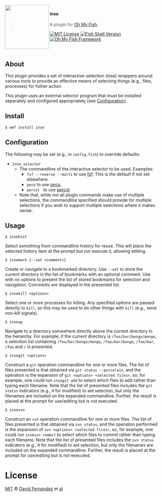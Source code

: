 <img src="https://cdn.rawgit.com/oh-my-fish/oh-my-fish/e4f1c2e0219a17e2c748b824004c8d0b38055c16/docs/logo.svg" align="left" width="144px" height="144px"/>

#### inse
> A plugin for [Oh My Fish][omf-link].

[![MIT License](https://img.shields.io/badge/license-MIT-007EC7.svg?style=flat-square)](/LICENSE)
[![Fish Shell Version](https://img.shields.io/badge/fish-v2.2.0-007EC7.svg?style=flat-square)](https://fishshell.com)
[![Oh My Fish Framework](https://img.shields.io/badge/Oh%20My%20Fish-Framework-007EC7.svg?style=flat-square)](https://www.github.com/oh-my-fish/oh-my-fish)

<br/>

## About

This plugin provides a set of interactive-selection (inse) wrappers around various tools to provide an effective means of selecting things (e.g., files, processes) for futher action.

This plugin uses an external selector program that must be installed separately and configured appropriately (see [Configuration](#Configuration)).


## Install

```fish
$ omf install inse
```

## Configuration

The following may be set (e.g., in `config.fish`) to override defaults:

* `inse_selector`
  * The commandline of the interactive selector to be used. Examples:
    * `fzf --reverse --multi` to use [fzf](https://github.com/junegunn/fzf). This is the default if not set elsewhere.
    * `peco` to use [peco](https://github.com/peco/peco).
    * `percol ` to use [percol](https://github.com/mooz/percol).
  * Note that, while not all plugin commands make use of multiple selections, the commandline specified should provide for multiple selections if you wish to support multiple selections where it makes sense.


## Usage

```fish
$ insehist
```

Select something from commandline history for reuse. This will place the selected history item at the prompt but not execute it, allowing editing.


```fish
$ insemark {--set <comment>}
```

Create or navigate to a bookmarked directory. Use `--set` to store the current directory in the list of bookmarks with an optional comment. Use with no options to present the list of stored bookmarks for selection and navigation. Comments are displayed in the presented list.


```fish
$ insekill <options>
```

Select one or more processes for killing. Any specified options are passed directly to `kill`, so this may be used to do other things with `kill` (e.g., send non-kill signals).


```fish
$ inseup
```

Navigate to a directory somewhere directly above the current directory in the heirarchy. For example, if the current directory is `/foo/bar/bongo/mongo`, a selection list containing `/foo/bar/bongo/mongo`, `/foo/bar/bongo`, `/foo/bar`, `/foo` and `/` is presented.


```fish
$ insegit <options>
```

Construct a `git` operation commandline for one or more files. The list of files presented is that obtained via `git status --porcelain`, and the operation is the expansion of `git <options> <selected files>`, so, for example, one could run `insegit add` to select which files to add rather than typing each filename. Note that the list of presented files includes the `git status` indicators (e.g., `M` for modified) to aid selection, but only the filenames are included on the expanded commandline. Further, the result is placed at the prompt for use/editing but is not executed.


```fish
$ insesvn
```

Construct an `svn` operation commandline for one or more files. The list of files presented is that obtained via `svn status`, and the operation performed is the expansion of `svn <options> <selected files>`, so, for example, one could run `insesvn commit` to select which files to commit rather than typing each filename. Note that the list of presented files includes the `svn status` indicators (e.g., `M` for modified) to aid selection, but only the filenames are included on the expanded commandline. Further, the result is placed at the prompt for use/editing but is not executed.



# License

[MIT][mit] © [David Fernandez][author] et [al][contributors]


[mit]:            https://opensource.org/licenses/MIT
[author]:         https://github.com/{{USER}}
[contributors]:   https://github.com/{{USER}}/plugin-inse/graphs/contributors
[omf-link]:       https://www.github.com/oh-my-fish/oh-my-fish

[license-badge]:  https://img.shields.io/badge/license-MIT-007EC7.svg?style=flat-square

